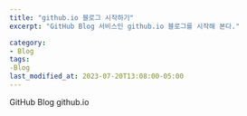 ```yaml
---
title: "github.io 블로그 시작하기"
excerpt: "GitHub Blog 서비스인 github.io 블로그를 시작해 본다."

category:
- Blog
tags:
-Blog
last_modified_at: 2023-07-20T13:08:00-05:00
---
```


GitHub Blog github.io